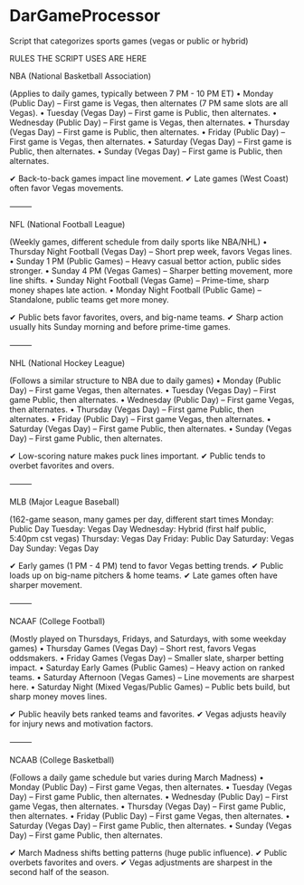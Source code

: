 # DarGameProcessor
Script that categorizes sports games (vegas or public or hybrid)


RULES THE SCRIPT USES ARE  HERE

NBA (National Basketball Association)

(Applies to daily games, typically between 7 PM - 10 PM ET)
	•	Monday (Public Day) – First game is Vegas, then alternates (7 PM same slots are all Vegas).
	•	Tuesday (Vegas Day) – First game is Public, then alternates.
	•	Wednesday (Public Day) – First game is Vegas, then alternates.
	•	Thursday (Vegas Day) – First game is Public, then alternates.
	•	Friday (Public Day) – First game is Vegas, then alternates.
	•	Saturday (Vegas Day) – First game is Public, then alternates.
	•	Sunday (Vegas Day) – First game is Public, then alternates.

✔ Back-to-back games impact line movement.
✔ Late games (West Coast) often favor Vegas movements.

⸻

NFL (National Football League)

(Weekly games, different schedule from daily sports like NBA/NHL)
	•	Thursday Night Football (Vegas Day) – Short prep week, favors Vegas lines.
	•	Sunday 1 PM (Public Games) – Heavy casual bettor action, public sides stronger.
	•	Sunday 4 PM (Vegas Games) – Sharper betting movement, more line shifts.
	•	Sunday Night Football (Vegas Game) – Prime-time, sharp money shapes late action.
	•	Monday Night Football (Public Game) – Standalone, public teams get more money.

✔ Public bets favor favorites, overs, and big-name teams.
✔ Sharp action usually hits Sunday morning and before prime-time games.

⸻

NHL (National Hockey League)

(Follows a similar structure to NBA due to daily games)
	•	Monday (Public Day) – First game Vegas, then alternates.
	•	Tuesday (Vegas Day) – First game Public, then alternates.
	•	Wednesday (Public Day) – First game Vegas, then alternates.
	•	Thursday (Vegas Day) – First game Public, then alternates.
	•	Friday (Public Day) – First game Vegas, then alternates.
	•	Saturday (Vegas Day) – First game Public, then alternates.
	•	Sunday (Vegas Day) – First game Public, then alternates.

✔ Low-scoring nature makes puck lines important.
✔ Public tends to overbet favorites and overs.

⸻

MLB (Major League Baseball)

(162-game season, many games per day, different start times
Monday: Public Day 
Tuesday: Vegas Day 
Wednesday: Hybrid (first half public, 5:40pm cst vegas) 
Thursday: Vegas Day 
Friday: Public Day 
Saturday: Vegas Day 
Sunday: Vegas Day

✔ Early games (1 PM - 4 PM) tend to favor Vegas betting trends.
✔ Public loads up on big-name pitchers & home teams.
✔ Late games often have sharper movement.

⸻

NCAAF (College Football)

(Mostly played on Thursdays, Fridays, and Saturdays, with some weekday games)
	•	Thursday Games (Vegas Day) – Short rest, favors Vegas oddsmakers.
	•	Friday Games (Vegas Day) – Smaller slate, sharper betting impact.
	•	Saturday Early Games (Public Games) – Heavy action on ranked teams.
	•	Saturday Afternoon (Vegas Games) – Line movements are sharpest here.
	•	Saturday Night (Mixed Vegas/Public Games) – Public bets build, but sharp money moves lines.

✔ Public heavily bets ranked teams and favorites.
✔ Vegas adjusts heavily for injury news and motivation factors.

⸻

NCAAB (College Basketball)

(Follows a daily game schedule but varies during March Madness)
	•	Monday (Public Day) – First game Vegas, then alternates.
	•	Tuesday (Vegas Day) – First game Public, then alternates.
	•	Wednesday (Public Day) – First game Vegas, then alternates.
	•	Thursday (Vegas Day) – First game Public, then alternates.
	•	Friday (Public Day) – First game Vegas, then alternates.
	•	Saturday (Vegas Day) – First game Public, then alternates.
	•	Sunday (Vegas Day) – First game Public, then alternates.

✔ March Madness shifts betting patterns (huge public influence).
✔ Public overbets favorites and overs.
✔ Vegas adjustments are sharpest in the second half of the season.
